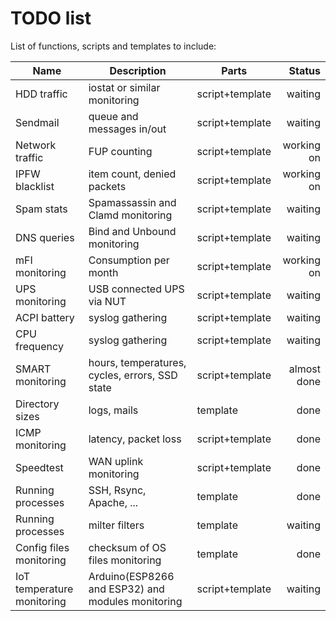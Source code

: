 TODO list
=========

List of functions, scripts and templates to include:

| Name | Description | Parts | Status |
|---|---|---|--:|
HDD traffic|iostat or similar monitoring|script+template|waiting
Sendmail|queue and messages in/out|script+template|waiting
Network traffic|FUP counting|script+template|working on
IPFW blacklist|item count, denied packets|script+template|working on
Spam stats|Spamassassin and Clamd monitoring|script+template|waiting
DNS queries|Bind and Unbound monitoring|script+template|waiting
mFI monitoring|Consumption per month|script+template|working on
UPS monitoring|USB connected UPS via NUT|script+template|waiting
ACPI battery|syslog gathering|script+template|waiting
CPU frequency|syslog gathering|script+template|waiting
SMART monitoring|hours, temperatures, cycles, errors, SSD state|script+template|almost done
Directory sizes|logs, mails|template|done
ICMP monitoring|latency, packet loss|script+template|done
Speedtest|WAN uplink monitoring|script+template|done
Running processes|SSH, Rsync, Apache, ...|template|done
Running processes|milter filters|template|waiting
Config files monitoring|checksum of OS files monitoring|template|done
IoT temperature monitoring|Arduino(ESP8266 and ESP32) and modules monitoring|script+template|waiting
